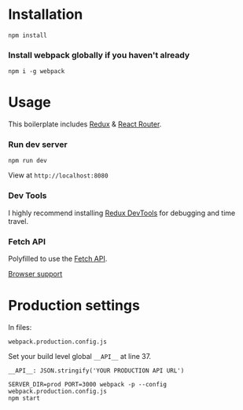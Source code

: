 # Installation
```
npm install
```
### Install webpack globally if you haven't already
```
npm i -g webpack
```

# Usage

This boilerplate includes [Redux](http://redux.js.org/) & [React Router](https://github.com/reactjs/react-router).

### Run dev server
```
npm run dev
```

View at `http://localhost:8080`

### Dev Tools
I highly recommend installing [Redux DevTools](https://github.com/gaearon/redux-devtools) for debugging and time travel.


### Fetch API
Polyfilled to use the [Fetch API](https://developer.mozilla.org/en-US/docs/Web/API/Fetch_API).

[Browser support](https://github.com/github/fetch#browser-support)

# Production settings
In files:

```
webpack.production.config.js

```

Set your build level global `__API__` at line 37.

`__API__: JSON.stringify('YOUR PRODUCTION API URL')`

```
SERVER_DIR=prod PORT=3000 webpack -p --config webpack.production.config.js
npm start
```
